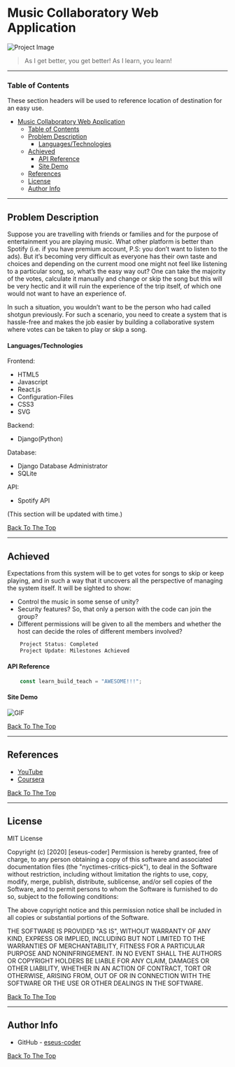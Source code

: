 # Music Collaboratory Web Application

  ![Project Image](https://hiphopmakers.com/wp-content/uploads/2020/01/How-to-Collaborate-with-Producers-Music-Artists-min.jpg?ezimgfmt=ng%3Awebp%2Fngcb41%2Frs%3Adevice%2Frscb41-1)

> As I get better, you get better! As I learn, you learn!

---

### Table of Contents
These section headers will be used to reference location of destination for an easy use.

- [Music Collaboratory Web Application](#music-collaboratory-web-application)
    - [Table of Contents](#table-of-contents)
  - [Problem Description](#problem-description)
      - [Languages/Technologies](#languagestechnologies)
  - [Achieved](#achieved)
      - [API Reference](#api-reference)
      - [Site Demo](#site-demo)
  - [References](#references)
  - [License](#license)
  - [Author Info](#author-info)

---

## Problem Description

Suppose you are travelling with friends or families and for the purpose of entertainment you are playing music. What other platform is better than Spotify (i.e. if you have premium account, P.S: you don’t want to listen to the ads). But it’s becoming very difficult as everyone has their own taste and  choices and depending on the current mood one might not feel like listening to a particular song, so, what’s the easy way out? One can take the majority of the votes, calculate it manually and change or skip the song but this will be very hectic and it will ruin the experience of the trip itself, of which one would not want to have an experience of. 

In such a situation, you wouldn’t want to be the person who had called shotgun previously. For such a scenario, you need to create a system that is hassle-free and makes the job easier by building a 
collaborative system where votes can be taken to play or skip a song. 


#### Languages/Technologies

Frontend:
- HTML5
- Javascript
- React.js
- Configuration-Files
- CSS3
- SVG

Backend:
- Django(Python)

Database:
- Django Database Administrator
- SQLite

API:
- Spotify API


(This section will be updated with time.)

[Back To The Top](#NYC-Times-Critics-Pick)

---

## Achieved


Expectations from this system will be to get votes for songs to skip or keep playing, and in such a way that it uncovers all the perspective of managing the system itself. It will be sighted to show: 
- Control the music in some sense of unity?
- Security features? So, that only a person with the code can join the 
group?
- Different permissions will be given to all the members and whether the 
host can decide the roles of different members involved?

```javascript
    Project Status: Completed
    Project Update: Milestones Achieved
```

#### API Reference

```javascript
    const learn_build_teach = "AWESOME!!!";
```
#### Site Demo

  ![GIF](https://user-images.githubusercontent.com/69715135/154805553-dd4fe7e3-cb7b-4e39-9d38-1541f822fe90.gif)


[Back To The Top](#music-collaboratory-web-application)

---

## References


- [YouTube](https://youtube.com)
- [Coursera](https://coursera.org)


[Back To The Top](#music-collaboratory-web-application)

---

## License

MIT License

Copyright (c) [2020] [eseus-coder]
Permission is hereby granted, free of charge, to any person obtaining a copy
of this software and associated documentation files (the "nyctimes-critics-pick"), to deal
in the Software without restriction, including without limitation the rights
to use, copy, modify, merge, publish, distribute, sublicense, and/or sell
copies of the Software, and to permit persons to whom the Software is
furnished to do so, subject to the following conditions:

The above copyright notice and this permission notice shall be included in all
copies or substantial portions of the Software.

THE SOFTWARE IS PROVIDED "AS IS", WITHOUT WARRANTY OF ANY KIND, EXPRESS OR
IMPLIED, INCLUDING BUT NOT LIMITED TO THE WARRANTIES OF MERCHANTABILITY,
FITNESS FOR A PARTICULAR PURPOSE AND NONINFRINGEMENT. IN NO EVENT SHALL THE
AUTHORS OR COPYRIGHT HOLDERS BE LIABLE FOR ANY CLAIM, DAMAGES OR OTHER
LIABILITY, WHETHER IN AN ACTION OF CONTRACT, TORT OR OTHERWISE, ARISING FROM,
OUT OF OR IN CONNECTION WITH THE SOFTWARE OR THE USE OR OTHER DEALINGS IN THE
SOFTWARE.


[Back To The Top](#music-collaboratory-web-application)

---

## Author Info

- GitHub - [eseus-coder](https://github.com/eseus-coder)


[Back To The Top](#music-collaboratory-web-application)